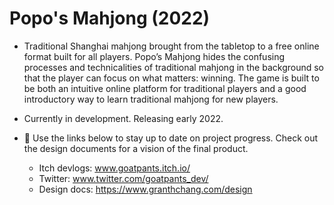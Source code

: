 # Popo's Mahjong (2022)

- Traditional Shanghai mahjong brought from the tabletop to a free online format built for all players. Popo’s Mahjong hides the confusing processes and technicalities of traditional mahjong in the background so that the player can focus on what matters: winning. The game is built to be both an intuitive online platform for traditional players and a good introductory way to learn traditional mahjong for new players.

- Currently in development. Releasing early 2022.

- 📎 Use the links below to stay up to date on project progress. Check out the design documents for a vision of the final product.
    - Itch devlogs:  www.goatpants.itch.io/
    - Twitter:       www.twitter.com/goatpants_dev/
    - Design docs:   https://www.granthchang.com/design
